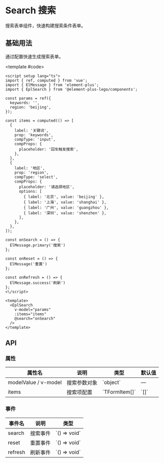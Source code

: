 # Search 搜索

搜索表单组件，快速构建搜索条件表单。

## 基础用法

通过配置快速生成搜索表单。

<script setup>
import { ref, computed } from 'vue';
import { ElMessage } from 'element-plus';

const params = ref({
  keywords: '',
  region: 'beijing',
});

const items = computed(() => [
  {
    label: '关键词',
    prop: 'keywords',
    compType: 'input',
    compProps: {
      placeholder: '回车触发搜索',
    },
  },
  {
    label: '地区',
    prop: 'region',
    compType: 'select',
    compProps: {
      placeholder: '请选择地区',
      options: [
        { label: '北京', value: 'beijing' },
        { label: '上海', value: 'shanghai' },
        { label: '广州', value: 'guangzhou' },
        { label: '深圳', value: 'shenzhen' },
      ],
    },
  },
]);

const onSearch = () => {
  ElMessage.primary('搜索')
};

const onReset = () => {
  ElMessage('重置')
};

const onRefresh = () => {
  ElMessage.success('刷新')
};
</script>

<Demo>
  <EplSearch
    v-model="params"
    :items="items"
    @reset="onReset"
    @refresh="onRefresh"
    @search="onSearch"
  />
  
  <template #code>

```vue
<script setup lang="ts">
import { ref, computed } from 'vue';
import { ElMessage } from 'element-plus';
import { EplSearch } from '@element-plus-lego/components';

const params = ref({
  keywords: '',
  region: 'beijing',
});

const items = computed(() => [
  {
    label: '关键词',
    prop: 'keywords',
    compType: 'input',
    compProps: {
      placeholder: '回车触发搜索',
    },
  },
  {
    label: '地区',
    prop: 'region',
    compType: 'select',
    compProps: {
      placeholder: '请选择地区',
      options: [
        { label: '北京', value: 'beijing' },
        { label: '上海', value: 'shanghai' },
        { label: '广州', value: 'guangzhou' },
        { label: '深圳', value: 'shenzhen' },
      ],
    },
  },
]);

const onSearch = () => {
  ElMessage.primary('搜索')
};

const onReset = () => {
  ElMessage('重置')
};

const onRefresh = () => {
  ElMessage.success('刷新')
};
<\/script>

<template>
  <EplSearch
    v-model="params"
    :items="items"
    @search="onSearch"
  />
</template>
```

  </template>
</Demo>

## API

### 属性

| 属性名               | 说明         | 类型            | 默认值 |
| -------------------- | ------------ | --------------- | ------ |
| modelValue / v-model | 搜索参数对象 | \`object\`      | —      |
| items                | 搜索项配置   | \`TFormItem[]\` | \`[]\` |

### 事件

| 事件名  | 说明     | 类型           |
| ------- | -------- | -------------- |
| search  | 搜索事件 | \`() => void\` |
| reset   | 重置事件 | \`() => void\` |
| refresh | 刷新事件 | \`() => void\` |
